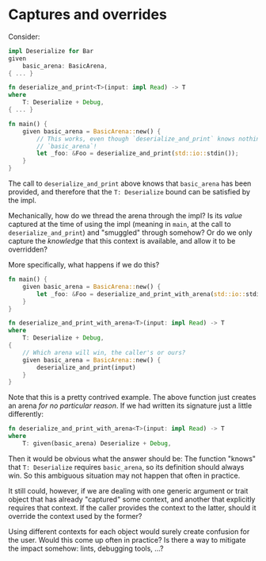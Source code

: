 # Captures and overrides

Consider:

```rust
impl Deserialize for Bar
given
    basic_arena: BasicArena,
{ ... }

fn deserialize_and_print<T>(input: impl Read) -> T
where
    T: Deserialize + Debug,
{ ... }

fn main() {
    given basic_arena = BasicArena::new() {
        // This works, even though `deserialize_and_print` knows nothing about
        // `basic_arena`!
        let _foo: &Foo = deserialize_and_print(std::io::stdin());
    }
}
```

The call to `deserialize_and_print` above knows that `basic_arena` has been
provided, and therefore that the `T: Deserialize` bound can be satisfied by the
impl.

Mechanically, how do we thread the arena through the impl? Is its *value*
captured at the time of using the impl (meaning in `main`, at the call to
`deserialize_and_print`) and "smuggled" through somehow? Or do we only capture
the *knowledge* that this context is available, and allow it to be overridden?

More specifically, what happens if we do this?

```rust
fn main() {
    given basic_arena = BasicArena::new() {
        let _foo: &Foo = deserialize_and_print_with_arena(std::io::stdin());
    }
}

fn deserialize_and_print_with_arena<T>(input: impl Read) -> T
where
    T: Deserialize + Debug,
{
    // Which arena will win, the caller's or ours?
    given basic_arena = BasicArena::new() {
        deserialize_and_print(input)
    }
}
```

Note that this is a pretty contrived example. The above function just creates an
arena *for no particular reason*. If we had written its signature just a little
differently:

```rust
fn deserialize_and_print_with_arena<T>(input: impl Read) -> T
where
    T: given(basic_arena) Deserialize + Debug,
```

Then it would be obvious what the answer should be: The function "knows" that
`T: Deserialize` requires `basic_arena`, so its definition should always win.
So this ambiguous situation may not happen that often in practice.

It still could, however, if we are dealing with one generic argument or trait
object that has already "captured" some context, and another that explicitly
requires that context. If the caller provides the context to the latter, should
it override the context used by the former?

Using different contexts for each object would surely create confusion for the
user. Would this come up often in practice? Is there a way to mitigate the
impact somehow: lints, debugging tools, ...?
